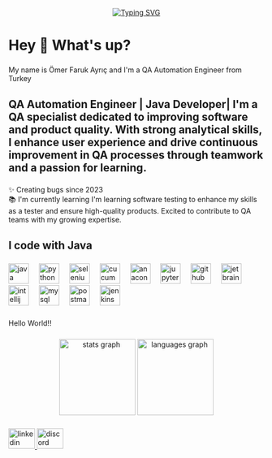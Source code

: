 [](https://komarev.com/ghpvc/?username=CagatayAkkas&color=blue)

<div align="center">
 <a href="https://github.com/CagatayAkkas">
  <img src="https://readme-typing-svg.demolab.com?font=Fira+Code&size=28&duration=3000&pause=500&center=true&vCenter=true&width=435&lines=f0%9f%91%89+Ömer+Faruk+Ayrıç+f0%9f%91%88;%f0%9f%93%9a+Software+Developer+%f0%9f%92%bb;Welcome+To+My+Profile+%f0%9f%91%80" alt="Typing SVG" />
 </a>
</div>


<h1 align="left">Hey 👋 What's up?</h1>

###

<p align="left">My name is Ömer Faruk Ayrıç and I'm a QA Automation Engineer from Turkey</p>

###

<h2 align="left">QA Automation Engineer | Java  Developer|  I'm a QA specialist dedicated to improving software and product quality. With strong analytical skills, I enhance user experience and drive continuous improvement in QA processes through teamwork and a passion for learning.</h2>

###

<p align="left">✨ Creating bugs since 2023<br>📚 I'm currently learning I'm learning software testing to enhance my skills as a tester and ensure high-quality products. Excited to contribute to QA teams with my growing expertise.</p>

###

<h2 align="left">I code with Java</h2>

###

<div align="left">
  <img src="https://cdn.jsdelivr.net/gh/devicons/devicon/icons/java/java-original.svg" height="40" alt="java logo"  />
  <img width="12" />
  <img src="https://cdn.jsdelivr.net/gh/devicons/devicon/icons/python/python-original.svg" height="40" alt="python logo"  />
  <img width="12" />
  <img src="https://cdn.jsdelivr.net/gh/devicons/devicon/icons/selenium/selenium-original.svg" height="40" alt="selenium logo"  />
  <img width="12" />
  <img src="https://cdn.jsdelivr.net/gh/devicons/devicon/icons/cucumber/cucumber-plain.svg" height="40" alt="cucumber logo"  />
  <img width="12" />
  <img src="https://cdn.jsdelivr.net/gh/devicons/devicon/icons/anaconda/anaconda-original.svg" height="40" alt="anaconda logo"  />
  <img width="12" />
  <img src="https://cdn.jsdelivr.net/gh/devicons/devicon/icons/jupyter/jupyter-original.svg" height="40" alt="jupyter logo"  />
  <img width="12" />
  <img src="https://cdn.jsdelivr.net/gh/devicons/devicon/icons/github/github-original.svg" height="40" alt="github logo"  />
  <img width="12" />
  <img src="https://cdn.jsdelivr.net/gh/devicons/devicon/icons/jetbrains/jetbrains-original.svg" height="40" alt="jetbrains logo"  />
  <img width="12" />
  <img src="https://cdn.jsdelivr.net/gh/devicons/devicon/icons/intellij/intellij-original.svg" height="40" alt="intellij logo"  />
  <img width="12" />
  <img src="https://cdn.jsdelivr.net/gh/devicons/devicon/icons/mysql/mysql-original.svg" height="40" alt="mysql logo"  />
  <img width="12" />
  <img src="https://skillicons.dev/icons?i=postman" height="40" alt="postman logo"  />
  <img width="12" />
  <img src="https://skillicons.dev/icons?i=jenkins" height="40" alt="jenkins logo"  />
</div>

###

<p align="left">Hello World!!</p>

###

<div align="center">
  <img src="https://github-readme-stats.vercel.app/api?username=faruk-ayrcc25&hide_title=false&hide_rank=false&show_icons=true&include_all_commits=true&count_private=true&disable_animations=false&theme=dracula&locale=en&hide_border=false&order=1" height="150" alt="stats graph"  />
  <img src="https://github-readme-stats.vercel.app/api/top-langs?username=faruk-ayrcc25&locale=en&hide_title=false&layout=compact&card_width=320&langs_count=5&theme=dracula&hide_border=false&order=2" height="150" alt="languages graph"  />
</div>

###



<div align="left">
  <a href="www.linkedin.com/in/ömer-faruk-ayrıç-b5bb69253" target="_blank">
    <img src="https://raw.githubusercontent.com/maurodesouza/profile-readme-generator/master/src/assets/icons/social/linkedin/default.svg" width="52" height="40" alt="linkedin logo"  />
  </a>
  <a href="faruk_ayrcc" target="_blank">
    <img src="https://raw.githubusercontent.com/maurodesouza/profile-readme-generator/master/src/assets/icons/social/discord/default.svg" width="52" height="40" alt="discord logo"  />
  </a>
</div>

###
